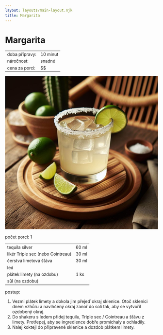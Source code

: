 ```yaml
---
layout: layouts/main-layout.njk
title: Margarita
---
```


<div class="recipe__title">

# Margarita

</div>

<div class="recipe__preparation-overview">
    <table>
    <tr>
        <td>doba přípravy:</td>
        <td>10 minut</td>
    </tr>
    <tr>
        <td>náročnost:</td>
        <td>snadné</td>
    </tr>
    <tr>
        <td>cena za porci:</td>
        <td>$$</td>
    </tr>
    </table>
</div>

![margarita](/images/margarita.jpg)

<div class="recipe__portions">
počet porcí: 1 
</div>

<div class="recipe__ingredients">
    <table>
    <tr>
        <td>tequila silver</td>
        <td>60 ml</td>
    </tr>
    <tr>
        <td>likér Triple sec (nebo Cointreau)</td>
        <td>30 ml</td>
    </tr>
    <tr>
        <td>čerstvá limetová šťáva</td>
        <td>30 ml</td>
    </tr>
    <tr>
        <td>led</td>
        <td></td>
    </tr>
    <tr>
        <td>plátek limety (na ozdobu)</td>
        <td>1 ks</td>
    </tr>
    <tr>
        <td>sůl (na ozdobu)</td>
        <td></td>
    </tr>
    </table>
</div>

<div class="recipe__howto">

postup:
1. Vezmi plátek limety a dokola jim přejeď okraj sklenice. Otoč sklenici dnem vzhůru a navlhčený okraj zanoř do soli tak, aby se vytvořil ozdobený okraj.
2. Do shakeru s ledem přidej tequilu, Triple sec / Cointreau a šťávu z limety. Protřepej, aby se ingredience dobře promíchaly a ochladily.
3. Nalej koktejl do připravené sklenice a dozdob plátkem limety.

</div>